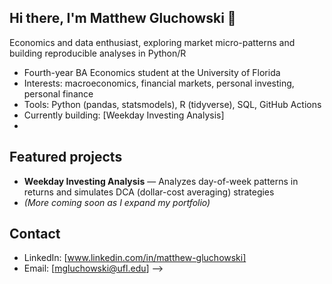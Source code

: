 ## Hi there, I'm Matthew Gluchowski 👋

Economics and data enthusiast, exploring market micro-patterns and building reproducible analyses in Python/R

-  Fourth-year BA Economics student at the University of Florida
-  Interests: macroeconomics, financial markets, personal investing, personal finance
-  Tools: Python (pandas, statsmodels), R (tidyverse), SQL, GitHub Actions
-  Currently building: [Weekday Investing Analysis]
-  
## Featured projects
- **Weekday Investing Analysis** — Analyzes day-of-week patterns in returns and simulates DCA (dollar-cost averaging) strategies
- *(More coming soon as I expand my portfolio)*

## Contact
- LinkedIn: [www.linkedin.com/in/matthew-gluchowski]
- Email: [mgluchowski@ufl.edu]
-->
